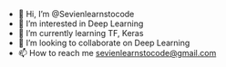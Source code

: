 - 👋 Hi, I’m @Sevienlearnstocode
- 👀 I’m interested in Deep Learning
- 🌱 I’m currently learning TF, Keras
- 💞️ I’m looking to collaborate on Deep Learning
- 📫 How to reach me sevienlearnstocode@gmail.com

<!---
Sevienlearnstocode/Sevienlearnstocode is a ✨ special ✨ repository because its `README.md` (this file) appears on your GitHub profile.
You can click the Preview link to take a look at your changes.
--->
